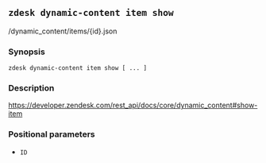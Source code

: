 ## `zdesk dynamic-content item show`

/dynamic_content/items/{id}.json

### Synopsis

    zdesk dynamic-content item show [ ... ]

### Description

https://developer.zendesk.com/rest_api/docs/core/dynamic_content#show-item

### Positional parameters

* `ID`


